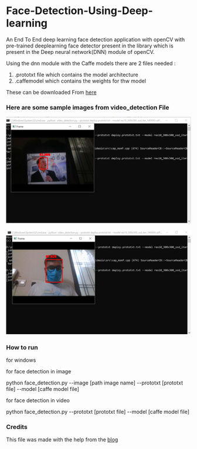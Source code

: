 # Face-Detection-Using-Deep-learning

An End To End deep learning face detection  application with openCV with pre-trained deeplearning face detector present in the library which is present in the Deep neural network(DNN) module of openCV.

Using the  dnn module with the Caffe models there are 2 files needed :
1. .prototxt file which contains the model architecture
2. .caffemodel which contains the weights for thw model 

These can be downloaded From [here](https://github.com/opencv/opencv/tree/master/samples/dnn/face_detector)

### Here are some sample images from video_detection File

![elon musk](/image/elonmusk.jpg)

![face masl](/image/mask.jpg)

### How to run

for windows

for face detection in image

python face_detection.py --image [path image name] --prototxt [prototxt file] --model [caffe model file]

for face detection in video

python face_detection.py --prototxt [prototxt file] --model [caffe model file]

### Credits

This file was made with the help from the [blog](https://www.pyimagesearch.com/2018/02/26/face-detection-with-opencv-and-deep-learning/)
